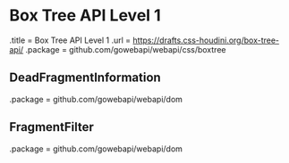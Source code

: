 # Box Tree API Level 1

.title = Box Tree API Level 1
.url = <https://drafts.css-houdini.org/box-tree-api/>
.package = github.com/gowebapi/webapi/css/boxtree

## DeadFragmentInformation

.package = github.com/gowebapi/webapi/dom

## FragmentFilter

.package = github.com/gowebapi/webapi/dom
